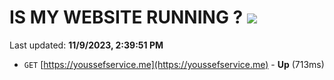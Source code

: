 # IS MY WEBSITE RUNNING ? [![](https://img.shields.io/static/v1?label=Sponsor&message=%E2%9D%A4&logo=GitHub&color=%23fe8e86)](https://github.com/sponsors/<username>)

Last updated: **11/9/2023, 2:39:51 PM**

- `GET` [https://youssefservice.me](https://youssefservice.me) - **Up** (713ms)
